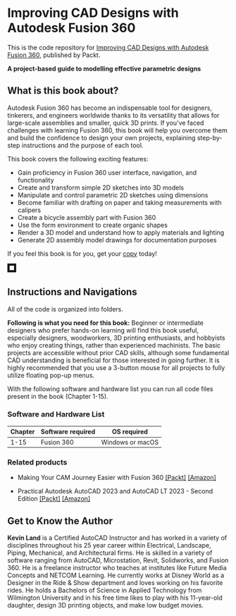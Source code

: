 # Improving CAD Designs with Autodesk Fusion 360

<a href="https://www.packtpub.com/product/improving-cad-designs-with-autodesk-fusion-360/9781800564497"><img src="https://content.packt.com/B16938/cover_image_small.jpg" alt="" height="256px" align="right"></a>

This is the code repository for [Improving CAD Designs with Autodesk Fusion 360](https://www.packtpub.com/product/improving-cad-designs-with-autodesk-fusion-360/9781800564497#_ga=2.264904652.219766444.1692002162-1601910467.1690884032), published by Packt.

**A project-based guide to modelling effective parametric designs**

## What is this book about?
Autodesk Fusion 360 has become an indispensable tool for designers, tinkerers, and engineers worldwide thanks to its versatility that allows for large-scale assemblies and smaller, quick 3D prints. If you’ve faced challenges with learning Fusion 360, this book will help you overcome them and build the confidence to design your own projects, explaining step-by-step instructions and the purpose of each tool.

This book covers the following exciting features:
* Gain proficiency in Fusion 360 user interface, navigation, and functionality
* Create and transform simple 2D sketches into 3D models
* Manipulate and control parametric 2D sketches using dimensions
* Become familiar with drafting on paper and taking measurements with calipers
* Create a bicycle assembly part with Fusion 360
* Use the form environment to create organic shapes
* Render a 3D model and understand how to apply materials and lighting
* Generate 2D assembly model drawings for documentation purposes

If you feel this book is for you, get your [copy](https://www.amazon.com/dp/180056449X) today!

<a href="https://www.packtpub.com/?utm_source=github&utm_medium=banner&utm_campaign=GitHubBanner"><img src="https://raw.githubusercontent.com/PacktPublishing/GitHub/master/GitHub.png" 
alt="https://www.packtpub.com/" border="5" /></a>

## Instructions and Navigations
All of the code is organized into folders.

**Following is what you need for this book:**
Beginner or intermediate designers who prefer hands-on learning will find this book useful, especially designers, woodworkers, 3D printing enthusiasts, and hobbyists who enjoy creating things, rather than experienced machinists. The basic projects are accessible without prior CAD skills, although some fundamental CAD understanding is beneficial for those interested in going further. It is highly recommended that you use a 3-button mouse for all projects to fully utilize floating pop-up menus.

With the following software and hardware list you can run all code files present in the book (Chapter 1-15).
### Software and Hardware List
| Chapter | Software required | OS required |
| -------- | ------------------------------------ | ----------------------------------- |
| 1-15 | Fusion 360 | Windows or macOS |


### Related products
* Making Your CAM Journey Easier with Fusion 360 [[Packt]](https://www.packtpub.com/product/making-your-cam-journey-easier-with-fusion-360?utm_source=github&utm_medium=repository&utm_campaign=9781804612576) [[Amazon]](https://www.amazon.com/dp/180461257X)

* Practical Autodesk AutoCAD 2023 and AutoCAD LT 2023 - Second Edition [[Packt]](https://www.packtpub.com/product/practical-autodesk-autocad-2023-and-autocad-lt-2023-second-edition/?utm_source=github&utm_medium=repository&utm_campaign=9781801816465) [[Amazon]](https://www.amazon.com/dp/1801816468)


## Get to Know the Author
**Kevin Land**
is a Certified AutoCAD Instructor and has worked in a variety of disciplines throughout his 25 year career within Electrical, Landscape, Piping, Mechanical, and Architectural firms. He is skilled in a variety of software ranging from AutoCAD, Microstation, Revit, Solidworks, and Fusion 360. He is a freelance instructor who teaches at institutes like Future Media Concepts and NETCOM Learning. He currently works at Disney World as a Designer in the Ride & Show department and loves working on his favorite rides. He holds a Bachelors of Science in Applied Technology from Wilmington University and in his free time likes to play with his 11-year-old daughter, design 3D printing objects, and make low budget movies.
